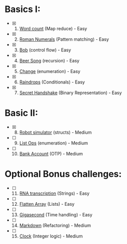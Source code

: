 # Basics I:

- [x] 1. [Word count](word-count) (Map reduce) - Easy
- [x] 2. [Roman Numerals](roman-numerals) (Pattern matching) - Easy
- [x] 3. [Bob](bob) (control flow) - Easy
- [x] 4. [Beer Song](beer-song) (recursion) - Easy
- [x] 5. [Change](change) (enumeration) - Easy
- [x] 6. [Raindrops](raindrops) (Conditionals) - Easy
- [x] 7. [Secret Handshake](secret-handshake) (Binary Representation) - Easy

# Basic II:

- [x] 8. [Robot simulator](robot-simulator) (structs) - Medium
- [ ] 9. [List Ops](list-ops) (enumeration) - Medium
- [ ] 10. [Bank Account](bank-account) (OTP) - Medium

# Optional Bonus challenges:

- [ ] 11. [RNA transcription](rna-transcription) (Strings) - Easy
- [ ] 12. [Flatten Array](flatten-array) (Lists) - Easy
- [ ] 13. [Gigasecond](gigasecond) (Time handling) - Easy
- [ ] 14. [Markdown](markdown) (Refactoring) - Medium
- [ ] 15. [Clock](clock) (Integer logic) - Medium
